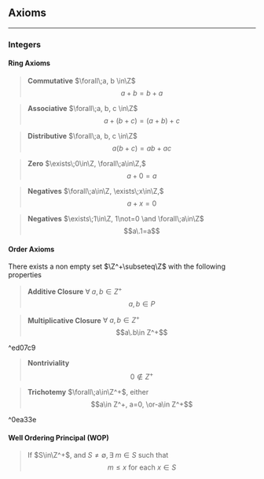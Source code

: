 ## Axioms
---
### Integers
#### Ring Axioms
> **Commutative**
> $\forall\;a, b \in\Z$
> $$a + b = b + a$$

> **Associative**
> $\forall\;a, b, c \in\Z$
> $$a + ( b + c ) = ( a + b ) + c$$

> **Distributive**
> $\forall\;a, b, c \in\Z$
> $$a(b+c)=ab+ac$$

> **Zero**
> $\exists\;0\in\Z, \forall\;a\in\Z,$
> $$a+0=a$$

> **Negatives**
> $\forall\;a\in\Z, \exists\;x\in\Z,$
> $$a+x=0$$

> **Negatives**
> $\exists\;1\in\Z, 1\not=0 \and \forall\;a\in\Z$
> $$a\.1=a$$

#### Order Axioms
There exists a non empty set $\Z^+\subseteq\Z$ with the following properties
> **Additive Closure**
> $\forall\;a, b\in Z^+$
> $$a, b\in P$$

> **Multiplicative Closure**
> $\forall\;a, b\in Z^+$
> $$a\.b\in Z^+$$

^ed07c9

> **Nontriviality**
> $$0\not\in Z^+$$

> **Trichotemy**
> $\forall\;a\in\Z^+$, either
> $$a\in Z^+, a=0, \or-a\in Z^+$$

^0ea33e

#### Well Ordering Principal (WOP)
> If $S\in\Z^+$, and $S\not=\emptyset, \exists\;m\in S$ such that  
> $$m\leq x \text{ for each }x\in S$$